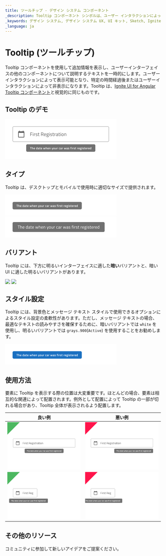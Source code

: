 ```yaml
---
title: ツールチップ - デザイン システム コンポーネント
_description: Tooltip コンポーネント シンボルは、ユーザー インタラクションによって追加情報をテキストで表示します。
_keywords: デザイン システム, デザイン システム UX, UI キット, Sketch, Ignite UI for Angular, Sketch to Angular, Angular, Angular デザイン システム, Sketch からコードをエクスポート, Angular 用のデザイン キット, Sketch HTML, Sketch to HTML, Sketch UI キット
_language: ja
---
```


# Tooltip (ツールチップ)

Tooltip コンポーネントを使用して追加情報を表示し、ユーザーインターフェイスの他のコンポーネントについて説明するテキストを一時的にします。ユーザーインタラクションによって表示可能となり、特定の時間経過後またはユーザーインタラクションによって非表示になります。Tooltip は、[Ignite UI for Angular Tooltip コンポーネント](https://jp.infragistics.com/products/ignite-ui-angular/angular/components/tooltip.html)と視覚的に同じものです。

## Tooltip のデモ

<img class="responsive-img" src="../images/tooltip_demo.png" srcset="../images/tooltip_demo@2x.png 2x" />

## タイプ

Tooltip は、デスクトップとモバイルで使用時に適切なサイズで提供されます。

<img class="responsive-img" src="../images/tooltip_desktop.png" srcset="../images/tooltip_desktop@2x.png 2x" />
<img class="responsive-img" src="../images/tooltip_mobile.png" srcset="../images/tooltip_mobile@2x.png 2x" />

## バリアント

Tooltip には、下方に明るいインターフェイスに適した**暗い**バリアントと、暗い UI に適した明るいバリアントがあります。

<img class="responsive-img" src="../images/tooltip_dark.png" srcset="../images/tooltip_dark@2x.png 2x" />
<img class="responsive-img" src="../images/tooltip_light.png" srcset="../images/tooltip_light@2x.png 2x" />

## スタイル設定

Tooltip には、背景色とメッセージ テキスト スタイルで使用できるオプションによるスタイル設定の柔軟性があります。ただし、メッセージ テキストの場合、最適なテキストの読みやすさを確保するために、暗いバリアントでは `white` を使用し、明るいバリアントでは `grays.900`(`Active`) を使用することをお勧めします。

<img class="responsive-img" src="../images/tooltip_styling.png" srcset="../images/tooltip_styling@2x.png 2x" />

## 使用方法

要素に Tooltip を表示する際の位置は大変重要です。ほとんどの場合、要素は相互的な関連によって配置されます。例外として配置によって Tooltip の一部が切れる場合があり、Tooltip 全体が表示されるよう配置します。

| 良い例                                                                               |悪い例                                                                                |
| -------------------------------------------------------------------------------- | ------------------------------------------------------------------------------------ |
| <img class="responsive-img" src="../images/tooltip_do1.png" srcset="../images/tooltip_do1@2x.png 2x" />|<img class="responsive-img" src="../images/tooltip_dont1.png" srcset="../images/tooltip_dont1@2x.png 2x" /> |
| <img class="responsive-img" src="../images/tooltip_do2.png" srcset="../images/tooltip_do2@2x.png 2x" />|<img class="responsive-img" src="../images/tooltip_dont2.png" srcset="../images/tooltip_dont2@2x.png 2x" /> |

## その他のリソース

コミュニティに参加して新しいアイデアをご提案ください。
